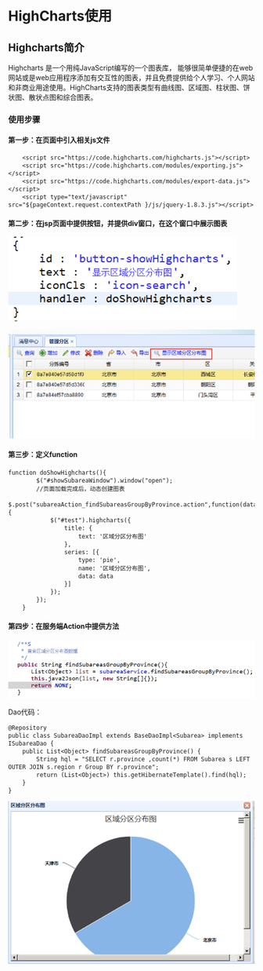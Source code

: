 # HighCharts使用

## Highcharts简介 

Highcharts 是一个用纯JavaScript编写的一个图表库， 能够很简单便捷的在web网站或是web应用程序添加有交互性的图表，并且免费提供给个人学习、个人网站和非商业用途使用。HighCharts支持的图表类型有曲线图、区域图、柱状图、饼状图、散状点图和综合图表。

### 使用步骤

#### 第一步：在页面中引入相关js文件

```text
	<script src="https://code.highcharts.com/highcharts.js"></script>
	<script src="https://code.highcharts.com/modules/exporting.js"></script>
	<script src="https://code.highcharts.com/modules/export-data.js"></script>
	<script type="text/javascript" src="${pageContext.request.contextPath }/js/jquery-1.8.3.js"></script>
```

#### 第二步：在jsp页面中提供按钮，并提供div窗口，在这个窗口中展示图表

![](../.gitbook/assets/image%20%28221%29.png)

![](../.gitbook/assets/image%20%2811%29.png)

#### 第三步：定义function

```text
function doShowHighcharts(){
		$("#showSubareaWindow").window("open");
		//页面加载完成后，动态创建图表
		$.post("subareaAction_findSubareasGroupByProvince.action",function(data){
			$("#test").highcharts({
				title: {
		            text: '区域分区分布图'
		        },
		        series: [{
		            type: 'pie',
		            name: '区域分区分布图',
		            data: data
		        }]
			});
		});
	}

```

#### 第四步：在服务端Action中提供方法

![](../.gitbook/assets/image%20%28175%29.png)

Dao代码：

```text
@Repository
public class SubareaDaoImpl extends BaseDaoImpl<Subarea> implements ISubareaDao {
	public List<Object> findSubareasGroupByProvince() {
		String hql = "SELECT r.province ,count(*) FROM Subarea s LEFT OUTER JOIN s.region r Group BY r.province";
		return (List<Object>) this.getHibernateTemplate().find(hql);
	}
}

```

![](../.gitbook/assets/image%20%2865%29.png)

